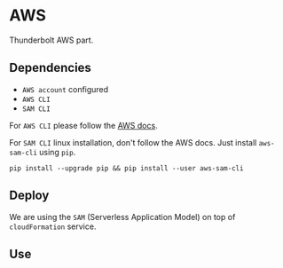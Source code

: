 # AWS

Thunderbolt AWS part.

## Dependencies

  - `AWS account` configured
  - `AWS CLI`
  - `SAM CLI`

For `AWS CLI` please follow the [AWS docs](https://docs.aws.amazon.com/cli/latest/userguide/install-cliv2.html).

For `SAM CLI` linux installation, don't follow the AWS docs. Just install `aws-sam-cli` using `pip`.

`pip install --upgrade pip && pip install --user aws-sam-cli`

## Deploy

We are using the `SAM` (Serverless Application Model) on top of `cloudFormation` service.

## Use